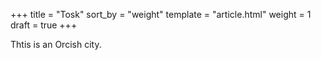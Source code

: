 +++
title = "Tosk"
sort_by = "weight"
template = "article.html"
weight = 1
draft = true
+++

Thtis is an Orcish city.